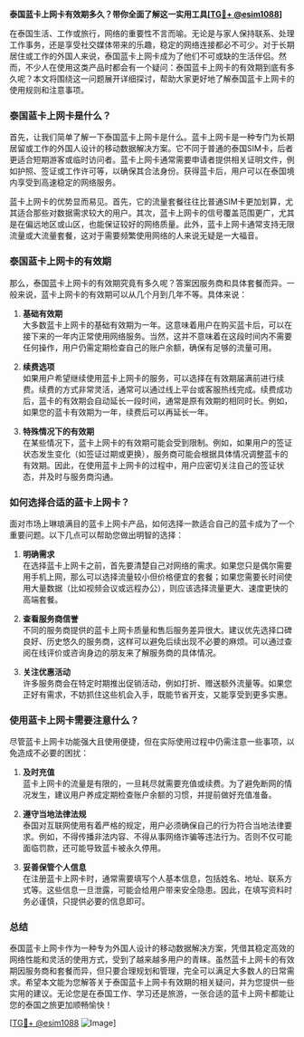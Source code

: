 **泰国蓝卡上网卡有效期多久？带你全面了解这一实用工具[[TG💪+ @esim1088](https://t.me/s/esim1088)]**

在泰国生活、工作或旅行，网络的重要性不言而喻。无论是与家人保持联系、处理工作事务，还是享受社交媒体带来的乐趣，稳定的网络连接都必不可少。对于长期居住或工作的外国人来说，泰国蓝卡上网卡成为了他们不可或缺的生活伴侣。然而，不少人在使用这类产品时都会有一个疑问：泰国蓝卡上网卡的有效期到底有多久呢？本文将围绕这一问题展开详细探讨，帮助大家更好地了解泰国蓝卡上网卡的使用规则和注意事项。

### 泰国蓝卡上网卡是什么？

首先，让我们简单了解一下泰国蓝卡上网卡是什么。蓝卡上网卡是一种专门为长期居留或工作的外国人设计的移动数据解决方案。它不同于普通的泰国SIM卡，后者更适合短期游客或临时访问者。蓝卡上网卡通常需要申请者提供相关证明文件，例如护照、签证或工作许可等，以确保其合法身份。获得蓝卡后，用户可以在泰国境内享受到高速稳定的网络服务。

蓝卡上网卡的优势显而易见。首先，它的流量套餐往往比普通SIM卡更加划算，尤其适合那些对数据需求较大的用户。其次，蓝卡上网卡的信号覆盖范围更广，尤其是在偏远地区或山区，也能保证较好的网络质量。此外，蓝卡上网卡通常支持无限流量或大流量套餐，这对于需要频繁使用网络的人来说无疑是一大福音。

### 泰国蓝卡上网卡的有效期

那么，泰国蓝卡上网卡的有效期究竟有多久呢？答案因服务商和具体套餐而异。一般来说，蓝卡上网卡的有效期可以从几个月到几年不等。具体来说：

1. **基础有效期**  
   大多数蓝卡上网卡的基础有效期为一年。这意味着用户在购买蓝卡后，可以在接下来的一年内正常使用网络服务。当然，这并不意味着在这段时间内不需要任何操作，用户仍需定期检查自己的账户余额，确保有足够的流量可用。

2. **续费选项**  
   如果用户希望继续使用蓝卡上网卡的服务，可以选择在有效期届满前进行续费。续费的方式非常灵活，通常可以通过线上平台或客服热线完成。续费成功后，蓝卡的有效期会自动延长一段时间，通常是原有效期的相同时长。例如，如果您的蓝卡有效期为一年，续费后可以再延长一年。

3. **特殊情况下的有效期**  
   在某些情况下，蓝卡上网卡的有效期可能会受到限制。例如，如果用户的签证状态发生变化（如签证过期或更换），服务商可能会根据具体情况调整蓝卡的有效期。因此，在使用蓝卡上网卡的过程中，用户应密切关注自己的签证状态，并及时与服务商沟通。

### 如何选择合适的蓝卡上网卡？

面对市场上琳琅满目的蓝卡上网卡产品，如何选择一款适合自己的蓝卡成为了一个重要问题。以下几点可以帮助您做出明智的选择：

1. **明确需求**  
   在选择蓝卡上网卡之前，首先要清楚自己对网络的需求。如果您只是偶尔需要用手机上网，那么可以选择流量较小但价格便宜的套餐；如果您需要长时间使用大量数据（比如视频会议或远程办公），则应该选择流量更大、速度更快的高端套餐。

2. **查看服务商信誉**  
   不同的服务商提供的蓝卡上网卡质量和售后服务差异很大。建议优先选择口碑良好、历史悠久的服务商，这样可以避免后续出现不必要的麻烦。可以通过查阅在线评价或咨询身边的朋友来了解服务商的具体情况。

3. **关注优惠活动**  
   许多服务商会在特定时期推出促销活动，例如打折、赠送额外流量等。如果您正好有需求，不妨抓住这些机会入手，既能节省开支，又能享受到更多实惠。

### 使用蓝卡上网卡需要注意什么？

尽管蓝卡上网卡功能强大且使用便捷，但在实际使用过程中仍需注意一些事项，以免造成不必要的困扰：

1. **及时充值**  
   蓝卡上网卡的流量是有限的，一旦耗尽就需要充值或续费。为了避免断网的情况发生，建议用户养成定期检查账户余额的习惯，并提前做好充值准备。

2. **遵守当地法律法规**  
   泰国对互联网使用有着严格的规定，用户必须确保自己的行为符合当地法律要求。例如，不得传播非法内容、不得从事网络诈骗等违法行为。否则不仅可能面临罚款，还可能导致蓝卡被永久停用。

3. **妥善保管个人信息**  
   在注册蓝卡上网卡时，通常需要填写个人基本信息，包括姓名、地址、联系方式等。这些信息一旦泄露，可能会给用户带来安全隐患。因此，在填写资料时务必谨慎，只提供必要的信息即可。

### 总结

泰国蓝卡上网卡作为一种专为外国人设计的移动数据解决方案，凭借其稳定高效的网络性能和灵活的使用方式，受到了越来越多用户的青睐。虽然蓝卡上网卡的有效期因服务商和套餐而异，但只要合理规划和管理，完全可以满足大多数人的日常需求。希望本文能为您解答关于泰国蓝卡上网卡有效期的相关疑问，并为您提供一些实用的建议。无论您是在泰国工作、学习还是旅游，一张合适的蓝卡上网卡都能让您的泰国之旅更加顺畅愉快！

[[TG💪+ @esim1088](https://t.me/s/esim1088) ![Image](https://i.postimg.cc/4NQfJmqS/Snipaste-2025-05-13-00-14-12.png)]